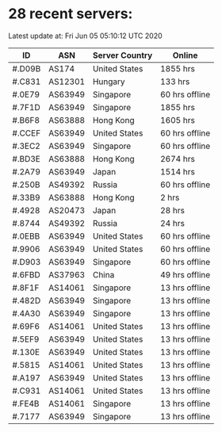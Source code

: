 # 28 recent servers:

Latest update at: Fri Jun 05 05:10:12 UTC 2020

| ID | ASN | Server Country | Online |
| -- | --- | -------------- | ------ |
| #.D09B | AS174 | United States | 1855 hrs |
| #.C831 | AS12301 | Hungary | 133 hrs |
| #.0E79 | AS63949 | Singapore | 60 hrs offline |
| #.7F1D | AS63949 | Singapore | 1855 hrs |
| #.B6F8 | AS63888 | Hong Kong | 1605 hrs |
| #.CCEF | AS63949 | United States | 60 hrs offline |
| #.3EC2 | AS63949 | Singapore | 60 hrs offline |
| #.BD3E | AS63888 | Hong Kong | 2674 hrs |
| #.2A79 | AS63949 | Japan | 1514 hrs |
| #.250B | AS49392 | Russia | 60 hrs offline |
| #.33B9 | AS63888 | Hong Kong | 2 hrs |
| #.4928 | AS20473 | Japan | 28 hrs |
| #.8744 | AS49392 | Russia | 24 hrs |
| #.0EBB | AS63949 | United States | 60 hrs offline |
| #.9906 | AS63949 | United States | 60 hrs offline |
| #.D903 | AS63949 | Singapore | 60 hrs offline |
| #.6FBD | AS37963 | China | 49 hrs offline |
| #.8F1F | AS14061 | Singapore | 13 hrs offline |
| #.482D | AS63949 | Singapore | 13 hrs offline |
| #.4A30 | AS63949 | Singapore | 13 hrs offline |
| #.69F6 | AS14061 | United States | 13 hrs offline |
| #.5EF9 | AS63949 | United States | 13 hrs offline |
| #.130E | AS63949 | United States | 13 hrs offline |
| #.5815 | AS14061 | United States | 13 hrs offline |
| #.A197 | AS63949 | United States | 13 hrs offline |
| #.C931 | AS14061 | United States | 13 hrs offline |
| #.FE4B | AS14061 | Singapore | 13 hrs offline |
| #.7177 | AS63949 | Singapore | 13 hrs offline |

